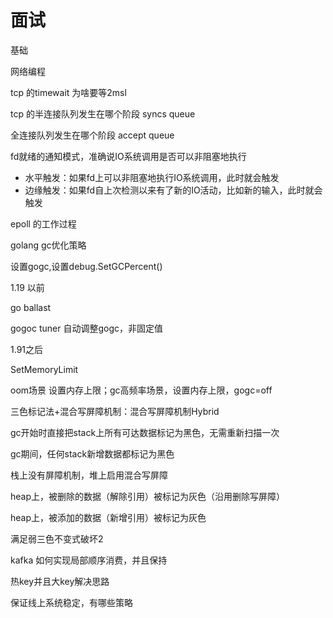 # 面试

基础

网络编程

tcp 的timewait 为啥要等2msl

tcp 的半连接队列发生在哪个阶段 syncs queue

全连接队列发生在哪个阶段 accept queue

fd就绪的通知模式，准确说IO系统调用是否可以非阻塞地执行

- 水平触发：如果fd上可以非阻塞地执行IO系统调用，此时就会触发
- 边缘触发：如果fd自上次检测以来有了新的IO活动，比如新的输入，此时就会触发



epoll 的工作过程



golang gc优化策略

设置gogc,设置debug.SetGCPercent()

1.19 以前

go ballast

gogoc tuner 自动调整gogc，非固定值

1.91之后

SetMemoryLimit 

oom场景 设置内存上限；gc高频率场景，设置内存上限，gogc=off



三色标记法+混合写屏障机制：混合写屏障机制Hybrid

gc开始时直接把stack上所有可达数据标记为黑色，无需重新扫描一次

gc期间，任何stack新增数据都标记为黑色

栈上没有屏障机制，堆上启用混合写屏障

heap上，被删除的数据（解除引用）被标记为灰色（沿用删除写屏障）

heap上，被添加的数据（新增引用）被标记为灰色

满足弱三色不变式破坏2



kafka 如何实现局部顺序消费，并且保持





热key并且大key解决思路





保证线上系统稳定，有哪些策略







